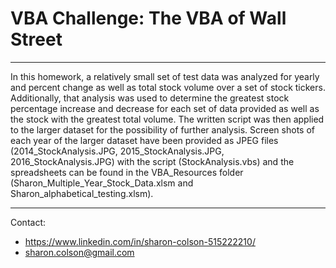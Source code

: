 # VBA Challenge: The VBA of Wall Street
<hr>

  In this homework, a relatively small set of test data was analyzed for yearly and percent change as well as total stock volume over a set of stock tickers. Additionally, that analysis was used to determine the greatest stock percentage increase and decrease for each set of data provided as well as the stock with the greatest total volume. The written script was then applied to the larger dataset for the possibility of further analysis. Screen shots of each year of the larger dataset have been provided as JPEG files (2014_StockAnalysis.JPG, 2015_StockAnalysis.JPG, 2016_StockAnalysis.JPG) with the script (StockAnalysis.vbs) and the spreadsheets can be found in the VBA_Resources folder (Sharon_Multiple_Year_Stock_Data.xlsm and Sharon_alphabetical_testing.xlsm). 
  
  <hr>
  
  Contact:

* https://www.linkedin.com/in/sharon-colson-515222210/
* sharon.colson@gmail.com

